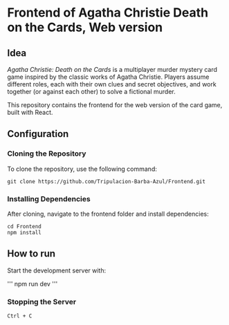 # Frontend of Agatha Christie Death on the Cards, Web version

## Idea
*Agatha Christie: Death on the Cards* is a multiplayer murder mystery card game inspired by the classic works of Agatha Christie. Players assume different roles, each with their own clues and secret objectives, and work together (or against each other) to solve a fictional murder.

This repository contains the frontend for the web version of the card game, built with React.

## Configuration

### Cloning the Repository

To clone the repository, use the following command:
```
git clone https://github.com/Tripulacion-Barba-Azul/Frontend.git
```

### Installing Dependencies
After cloning, navigate to the frontend folder and install dependencies:
```
cd Frontend
npm install
```

## How to run

Start the development server with:

'''
npm run dev
'''

### Stopping the Server
```
Ctrl + C
```